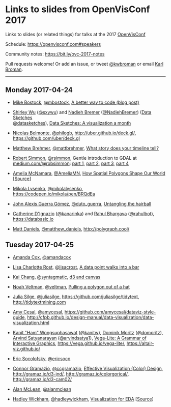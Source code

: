 # Links to slides from OpenVisConf 2017

Links to slides (or related things) for talks at the 2017
[OpenVisConf](https://openvisconf.com)

Schedule: <https://openvisconf.com#speakers>

Community notes: <https://bit.ly/ovc-2017-notes>

Pull requests welcome! Or add an issue, or tweet
[@kwbroman](https://twitter.com/kwbroman) or email
[Karl Broman](http://kbroman.org).

---

## Monday 2017-04-24

- [Mike Bostock](https://bost.ocks.org/mike/), [@mbostock](https://twitter.com/mbostock),
  [A better way to code (blog post)](https://medium.com/@mbostock/a-better-way-to-code-2b1d2876a3a0)

- [Shirley Wu](http://sxywu.com/) ([@sxywu](https://twitter.com/sxywu)) and
  [Nadieh Bremer](https://www.visualcinnamon.com/) ([@NadiehBremer](https://twitter.com/NadiehBremer))
  ([Data Sketches](http://www.datasketch.es/) <br/>
  [@datasketches](https://twitter.com/datasketches)),
  [Data Sketches: A visualization a month](http://www.datasketch.es/presentation/)


- [Nicolas Belmonte](http://philogb.github.io/), [@philogb](https://twitter.com/philogb),
  <http://uber.github.io/deck.gl/>, <https://github.com/uber/deck.gl>

- [Matthew Brehmer](http://mattbrehmer.github.io/), [@mattbrehmer](https://twitter.com/mattbrehmer),
  [What story does your timeline tell?](http://mattbrehmer.github.io/pubs/ovc2017.pdf)

- [Robert Simmon](https://earthobservatory.nasa.gov/blogs/elegantfigures/), [@rsimmon](https://twitter.com/rsimmon),
  Gentle introduction to GDAL at
  [medium.com/@robsimmon](https://medium.com/@robsimmon):
  [part 1](https://medium.com/planet-stories/a-gentle-introduction-to-gdal-part-1-a3253eb96082),
  [part 2](https://medium.com/planet-stories/a-gentle-introduction-to-gdal-part-2-map-projections-gdalwarp-e05173bd710a),
  [part 3](https://medium.com/@robsimmon/a-gentle-introduction-to-gdal-part-3-geodesy-local-map-projections-794c6ff675ca),
  [part 4](https://medium.com/@robsimmon/a-gentle-introduction-to-gdal-part-4-working-with-satellite-data-d3835b5e2971)

- [Amelia McNamara](http://www.science.smith.edu/~amcnamara/), [@AmeliaMN](https://twitter.com/AmeliaMN),
  [How Spatial Polygons Shape Our World](https://github.com/AmeliaMN/SpatialPolygons/blob/master/SpatialAgg.pdf)
  \[[Source](https://github.com/AmeliaMN/SpatialPolygons)\]

- [Mikola Lysenko](https://github.com/mikolalysenko), [@mikolalysenko](https://twitter.com/mikolalysenko),
  <https://codepen.io/mikola/pen/BRQdEa>

- [John Alexis Guerra Gómez](http://johnguerra.co/), [@duto_guerra](https://twitter.com/duto_guerra),
  [Untangling the hairball](http://johnguerra.co/slides/untanglingTheHairball/#/)

- [Catherine D'Ignazio](http://www.kanarinka.com/) ([@kanarinka](https://twitter.com/kanarinka)) and
  [Rahul Bhargava](http://rahulbotics.com/) ([@rahulbot](https://twitter.com/rahulbot)),
  <https://databasic.io>

- [Matt Daniels](https://pudding.cool/), [@matthew_daniels](https://twitter.com/matthew_daniels),
  <http://polygraph.cool/>

## Tuesday 2017-04-25

- [Amanda Cox](http://amandacox.tumblr.com/), [@amandacox](https://twitter.com/amandacox)

- [Lisa Charlotte Rost](http://lisacharlotterost.de/), [@lisacrost](https://twitter.com/lisacrost),
  [A data point walks into a bar](https://github.com/lisacharlotterost/talk-slides/blob/master/1612_ADatpointWalksIntoABar.pdf)

- [Kai Chang](http://bl.ocks.org/syntagmatic), [@syntagmatic](https://twitter.com/syntagmatic),
  [d3 and canvas](https://bl.ocks.org/syntagmatic/raw/c157cd20973d7f92e913fac28cfa8a56/#1)

- [Noah Veltman](http://noahveltman.com), [@veltman](https://twitter.com/veltman),
  [Pulling a polygon out of a hat](https://github.com/veltman/openvis)

- [Julia Silge](http://juliasilge.com/), [@juliasilge](https://twitter.com/juliasilge),
  <https://github.com/juliasilge/tidytext>, <http://tidytextmining.com>

- [Amy Cesal](http://www.amycesal.com/), [@amycesal](https://twitter.com/amycesal),
  <https://github.com/amycesal/dataviz-style-guide>, <http://cfpb.github.io/design-manual/data-visualization/data-visualization.html>

- [Kanit "Ham" Wongsuphasawat](http://kanitw.github.io/) ([@kanitw](https://twitter.com/kanitw)),
  [Dominik Moritz](https://www.domoritz.de/) ([@domoritz](https://twitter.com/domoritz)),
  [Arvind Satyanarayan](http://arvindsatya.com/) ([@arvindsatya1](https://twitter.com/arvindsatya1)), [Vega-Lite:
A Grammar of Interactive Graphics](https://www.domoritz.de/talks/VegaLite-OpenVisConf-2017.pdf), <https://vega.github.io/vega-lite/>, <https://altair-viz.github.io/>

- [Eric Socolofsky](http://transmote.com/), [@ericsoco](https://twitter.com/ericsoco)

- [Connor Gramazio](http://gramaz.io/),
  [@ccgramazio](https://twitter.com/ccgramazio), [Effective Visualization (Color) Design](http://gramaz.io/pdf/gramazio-2017-ovc.pdf), <http://gramaz.io/d3-jnd/>, <http://gramaz.io/colorgorical/>, <http://gramaz.io/d3-cam02/>

- [Alan McLean](http://alanmclean.org/), [@alanmclean](https://twitter.com/alanmclean)

- [Hadley Wickham](http://hadley.nz/), [@hadleywickham](https://twitter.com/hadleywickham),
  [Visualization for EDA](https://github.com/hadley/vis-eda/blob/master/vis-eda.pdf)
  \[[Source](https://github.com/hadley/vis-eda)\]
